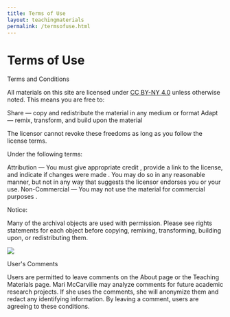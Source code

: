 ```yaml
---
title: Terms of Use
layout: teachingmaterials
permalink: /termsofuse.html
---
```

# Terms of Use 

Terms and Conditions

All materials on this site are licensed under [CC BY-NY 4.0](https://creativecommons.org/licenses/by-nc/4.0/) unless otherwise noted. 
This means you are free to: 

Share — copy and redistribute the material in any medium or format
Adapt — remix, transform, and build upon the material

The licensor cannot revoke these freedoms as long as you follow the license terms.

Under the following terms:

Attribution — You must give appropriate credit , provide a link to the license, and indicate if changes were made . You may do so in any reasonable manner, but not in any way that suggests the licensor endorses you or your use.
Non-Commercial — You may not use the material for commercial purposes .

Notice: 

Many of the archival objects are used with permission. Please see rights statements for each object before copying, remixing, transforming, building upon, or redistributing them. 

![](https://upload.wikimedia.org/wikipedia/commons/d/d3/Cc_by-nc_icon.svg)

User's Comments

Users are permitted to leave comments on the About page or the Teaching Materials page. Mari McCarville may analyze comments for future academic research projects. If she uses the comments, she will anonymize them and redact any identifying information. By leaving a comment, users are agreeing to these conditions. 
